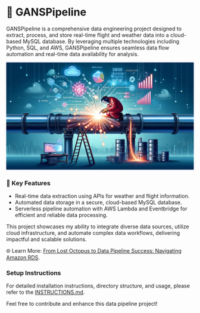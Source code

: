 # 🚀 GANSPipeline

GANSPipeline is a comprehensive data engineering project designed to extract, process, and store real-time flight and weather data into a cloud-based MySQL database. By leveraging multiple technologies including Python, SQL, and AWS, GANSPipeline ensures seamless data flow automation and real-time data availability for analysis.

![Pipeline Overview](images/pipeline_overview.png)

### 🔹 Key Features

- Real-time data extraction using APIs for weather and flight information.
- Automated data storage in a secure, cloud-based MySQL database.
- Serverless pipeline automation with AWS Lambda and Eventbridge for efficient and reliable data processing.

This project showcases my ability to integrate diverse data sources, utilize cloud infrastructure, and automate complex data workflows, delivering impactful and scalable solutions.

🌐 Learn More:  [From Lost Octopus to Data Pipeline Success: Navigating Amazon RDS](https://medium.com/@vincegalo/from-lost-octopus-to-data-pipeline-success-navigating-amazon-rds-37412eedc7bd).

### Setup Instructions

For detailed installation instructions, directory structure, and usage, please refer to the [INSTRUCTIONS.md](INSTRUCTIONS.md).


Feel free to contribute and enhance this data pipeline project!
